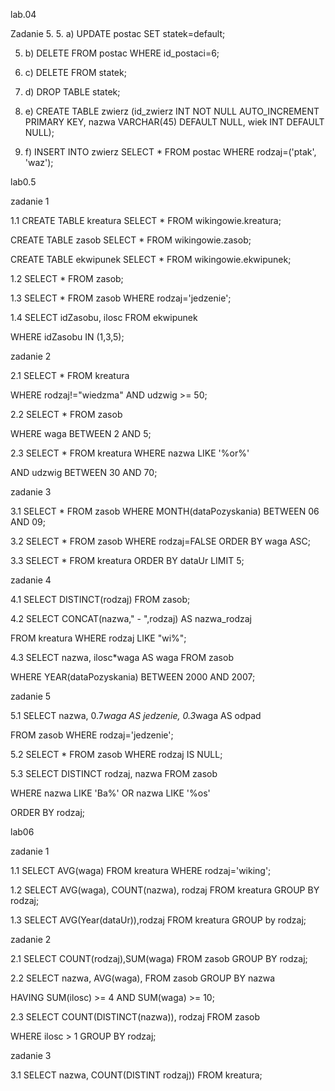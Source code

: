 lab.04

Zadanie 5.
5. a)
UPDATE postac SET statek=default;

5. b)
DELETE FROM postac WHERE id_postaci=6;

5. c)
DELETE FROM statek;

5. d)
DROP TABLE statek;

5. e)
CREATE TABLE zwierz 
(id_zwierz INT NOT NULL AUTO_INCREMENT PRIMARY KEY,
nazwa VARCHAR(45) DEFAULT NULL,
wiek INT DEFAULT NULL);

5. f)
INSERT INTO zwierz SELECT * FROM postac 
WHERE rodzaj=('ptak', 'waz');

lab0.5

zadanie 1

1.1
CREATE TABLE kreatura SELECT * FROM wikingowie.kreatura;

CREATE TABLE zasob SELECT * FROM wikingowie.zasob;

CREATE TABLE ekwipunek SELECT * FROM wikingowie.ekwipunek;

1.2
SELECT * FROM zasob;

1.3
SELECT * FROM zasob WHERE rodzaj='jedzenie';

1.4
SELECT idZasobu, ilosc FROM ekwipunek 

WHERE idZasobu IN (1,3,5);

zadanie 2

2.1
SELECT * FROM kreatura 

WHERE rodzaj!="wiedzma" AND udzwig >= 50;

2.2
SELECT * FROM zasob 

WHERE waga BETWEEN 	2 AND 5;

2.3
SELECT * FROM kreatura WHERE nazwa LIKE '%or%'

AND udzwig BETWEEN 30 AND 70;

zadanie 3

3.1
SELECT * FROM zasob WHERE MONTH(dataPozyskania) BETWEEN 06 AND 09;

3.2
SELECT * FROM zasob WHERE rodzaj=FALSE ORDER BY waga ASC;

3.3
SELECT * FROM kreatura 	ORDER BY dataUr LIMIT 5;

zadanie 4

4.1
SELECT DISTINCT(rodzaj) FROM zasob;

4.2
SELECT CONCAT(nazwa," - ",rodzaj) AS nazwa_rodzaj

FROM kreatura WHERE rodzaj LIKE "wi%";

4.3
SELECT nazwa, ilosc*waga AS waga FROM zasob

WHERE YEAR(dataPozyskania) BETWEEN 2000 AND 2007;

zadanie 5 

5.1
SELECT nazwa, 0.7*waga AS jedzenie, 0.3*waga AS odpad

FROM zasob WHERE rodzaj='jedzenie';

5.2
SELECT * FROM zasob WHERE rodzaj IS NULL;

5.3
SELECT DISTINCT rodzaj, nazwa FROM zasob

WHERE nazwa LIKE 'Ba%' OR nazwa LIKE '%os'

ORDER BY rodzaj;

lab06

zadanie 1

1.1 
SELECT AVG(waga) FROM kreatura WHERE rodzaj='wiking';

1.2
SELECT AVG(waga), COUNT(nazwa), rodzaj FROM kreatura GROUP BY rodzaj;

1.3
SELECT AVG(Year(dataUr)),rodzaj FROM kreatura GROUP by rodzaj;

zadanie 2

2.1
SELECT COUNT(rodzaj),SUM(waga) FROM zasob GROUP BY rodzaj;

2.2
SELECT nazwa, AVG(waga), FROM zasob GROUP BY nazwa

HAVING SUM(ilosc) >= 4 AND SUM(waga) >= 10;

2.3
SELECT COUNT(DISTINCT(nazwa)), rodzaj FROM zasob

WHERE ilosc > 1 GROUP BY rodzaj;

zadanie 3

3.1
SELECT nazwa, COUNT(DISTINT rodzaj)) FROM kreatura;
